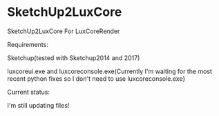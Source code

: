 # SketchUp2LuxCore
SketchUp2LuxCore For LuxCoreRender

Requirements:

 Sketchup(tested with Sketchup2014 and 2017)
 
 luxcoreui.exe and luxcoreconsole.exe(Currently I'm waiting for the most recent python fixes so I don't need to use luxcoreconsole.exe}

 Current status:
 
 I'm still updating files!



